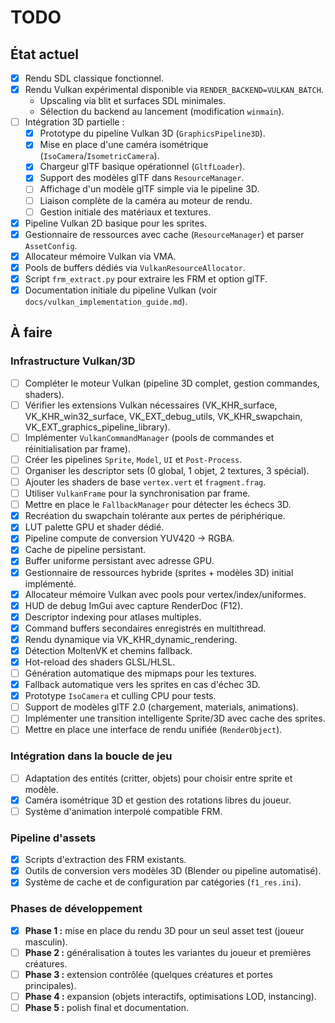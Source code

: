 # TODO

## État actuel

- [x] Rendu SDL classique fonctionnel.
- [x] Rendu Vulkan expérimental disponible via `RENDER_BACKEND=VULKAN_BATCH`.
  - Upscaling via blit et surfaces SDL minimales.
  - Sélection du backend au lancement (modification `winmain`).
- [ ] Intégration 3D partielle :
  - [x] Prototype du pipeline Vulkan 3D (`GraphicsPipeline3D`).
  - [x] Mise en place d'une caméra isométrique (`IsoCamera`/`IsometricCamera`).
  - [x] Chargeur glTF basique opérationnel (`GltfLoader`).
  - [x] Support des modèles glTF dans `ResourceManager`.
  - [ ] Affichage d'un modèle glTF simple via le pipeline 3D.
  - [ ] Liaison complète de la caméra au moteur de rendu.
  - [ ] Gestion initiale des matériaux et textures.
- [x] Pipeline Vulkan 2D basique pour les sprites.
- [x] Gestionnaire de ressources avec cache (`ResourceManager`) et parser `AssetConfig`.
- [x] Allocateur mémoire Vulkan via VMA.
- [x] Pools de buffers dédiés via `VulkanResourceAllocator`.
- [x] Script `frm_extract.py` pour extraire les FRM et option glTF.
- [x] Documentation initiale du pipeline Vulkan (voir `docs/vulkan_implementation_guide.md`).

## À faire

### Infrastructure Vulkan/3D
- [ ] Compléter le moteur Vulkan (pipeline 3D complet, gestion commandes, shaders).
- [ ] Vérifier les extensions Vulkan nécessaires (VK_KHR_surface, VK_KHR_win32_surface, VK_EXT_debug_utils, VK_KHR_swapchain, VK_EXT_graphics_pipeline_library).
- [ ] Implémenter `VulkanCommandManager` (pools de commandes et réinitialisation par frame).
- [ ] Créer les pipelines `Sprite`, `Model`, `UI` et `Post-Process`.
- [ ] Organiser les descriptor sets (0 global, 1 objet, 2 textures, 3 spécial).
- [ ] Ajouter les shaders de base `vertex.vert` et `fragment.frag`.
- [ ] Utiliser `VulkanFrame` pour la synchronisation par frame.
- [ ] Mettre en place le `FallbackManager` pour détecter les échecs 3D.
- [x] Recréation du swapchain tolérante aux pertes de périphérique.
- [x] LUT palette GPU et shader dédié.
- [x] Pipeline compute de conversion YUV420 → RGBA.
- [x] Cache de pipeline persistant.
- [x] Buffer uniforme persistant avec adresse GPU.
- [x] Gestionnaire de ressources hybride (sprites + modèles 3D) initial implémenté.
- [x] Allocateur mémoire Vulkan avec pools pour vertex/index/uniformes.
- [x] HUD de debug ImGui avec capture RenderDoc (F12).
- [x] Descriptor indexing pour atlases multiples.
- [x] Command buffers secondaires enregistrés en multithread.
- [x] Rendu dynamique via VK_KHR_dynamic_rendering.
- [x] Détection MoltenVK et chemins fallback.
- [x] Hot-reload des shaders GLSL/HLSL.
- [ ] Génération automatique des mipmaps pour les textures.
- [x] Fallback automatique vers les sprites en cas d'échec 3D.
- [x] Prototype `IsoCamera` et culling CPU pour tests.
- [ ] Support de modèles glTF 2.0 (chargement, materials, animations).
- [ ] Implémenter une transition intelligente Sprite/3D avec cache des sprites.
- [ ] Mettre en place une interface de rendu unifiée (`RenderObject`).

### Intégration dans la boucle de jeu
- [ ] Adaptation des entités (critter, objets) pour choisir entre sprite et modèle.
- [x] Caméra isométrique 3D et gestion des rotations libres du joueur.
- [ ] Système d'animation interpolé compatible FRM.

### Pipeline d'assets
- [x] Scripts d'extraction des FRM existants.
- [x] Outils de conversion vers modèles 3D (Blender ou pipeline automatisé).
- [x] Système de cache et de configuration par catégories (`f1_res.ini`).

### Phases de développement
- [x] **Phase 1 :** mise en place du rendu 3D pour un seul asset test (joueur masculin).
- [ ] **Phase 2 :** généralisation à toutes les variantes du joueur et premières créatures.
- [ ] **Phase 3 :** extension contrôlée (quelques créatures et portes principales).
- [ ] **Phase 4 :** expansion (objets interactifs, optimisations LOD, instancing).
- [ ] **Phase 5 :** polish final et documentation.
